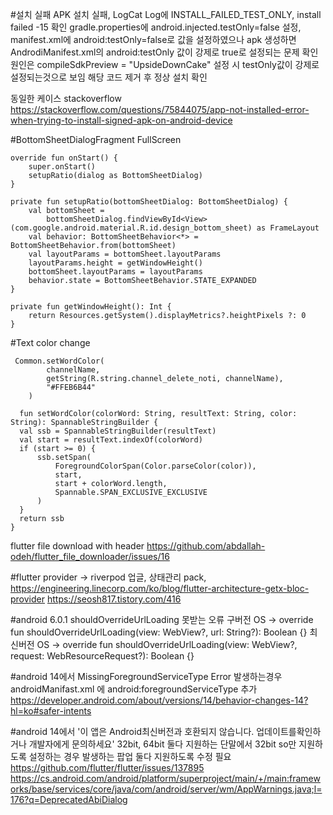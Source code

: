 #설치 실패
 APK 설치 실패, LogCat Log에 INSTALL_FAILED_TEST_ONLY, install failed -15 확인 
 gradle.properties에 android.injected.testOnly=false 설정, manifest.xml에 android:testOnly=false로 값을 설정하였으나 
 apk 생성하면 AndrodiManifest.xml의 android:testOnly 값이 강제로 true로 설정되는 문제 확인
 원인은 compileSdkPreview = "UpsideDownCake" 설정 시 testOnly값이 강제로 설정되는것으로 보임
 해당 코드 제거 후 정상 설치 확인

 동일한 케이스 stackoverflow
 https://stackoverflow.com/questions/75844075/app-not-installed-error-when-trying-to-install-signed-apk-on-android-device


 #BottomSheetDialogFragment FullScreen

    override fun onStart() {
        super.onStart()
        setupRatio(dialog as BottomSheetDialog)
    }

    private fun setupRatio(bottomSheetDialog: BottomSheetDialog) {
        val bottomSheet =
            bottomSheetDialog.findViewById<View>(com.google.android.material.R.id.design_bottom_sheet) as FrameLayout
        val behavior: BottomSheetBehavior<*> = BottomSheetBehavior.from(bottomSheet)
        val layoutParams = bottomSheet.layoutParams
        layoutParams.height = getWindowHeight()
        bottomSheet.layoutParams = layoutParams
        behavior.state = BottomSheetBehavior.STATE_EXPANDED
    }

    private fun getWindowHeight(): Int {
        return Resources.getSystem().displayMetrics?.heightPixels ?: 0
    }


#Text color change


     Common.setWordColor(
            channelName,
            getString(R.string.channel_delete_noti, channelName),
            "#FFEB6B44"
        )

      fun setWordColor(colorWord: String, resultText: String, color: String): SpannableStringBuilder {
      val ssb = SpannableStringBuilder(resultText)
      val start = resultText.indexOf(colorWord)
      if (start >= 0) {
          ssb.setSpan(
              ForegroundColorSpan(Color.parseColor(color)),
              start,
              start + colorWord.length,
              Spannable.SPAN_EXCLUSIVE_EXCLUSIVE
          )
      }
      return ssb
    }


 flutter file download with header 
 https://github.com/abdallah-odeh/flutter_file_downloader/issues/16




#flutter
provider -> riverpod 업글, 상태관리 pack, 
https://engineering.linecorp.com/ko/blog/flutter-architecture-getx-bloc-provider
https://seosh817.tistory.com/416


#android 6.0.1 shouldOverrideUrlLoading 못받는 오류
구버전 OS -> override fun shouldOverrideUrlLoading(view: WebView?, url: String?): Boolean {}
최신버전 OS -> override fun shouldOverrideUrlLoading(view: WebView?, request: WebResourceRequest?): Boolean {}


#android 14에서 MissingForegroundServiceType Error 발생하는경우
androidManifast.xml <service>에 android:foregroundServiceType 추가
https://developer.android.com/about/versions/14/behavior-changes-14?hl=ko#safer-intents

#android 14에서 '이 앱은 Android최신버전과 호환되지 않습니다. 업데이트를확인하거나 개발자에게 문의하세요'
32bit, 64bit 둘다 지원하는 단말에서 32bit so만 지원하도록 설정하는 경우 발생하는 팝업 둘다 지원하도록 수정 필요
https://github.com/flutter/flutter/issues/137895
https://cs.android.com/android/platform/superproject/main/+/main:frameworks/base/services/core/java/com/android/server/wm/AppWarnings.java;l=176?q=DeprecatedAbiDialog



